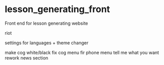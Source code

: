 # lesson_generating_front
Front end for lesson generating website

riot

settings for languages + theme changer


make cog white/black
fix cog menu
fir phone menu
tell me what you want rework
news section